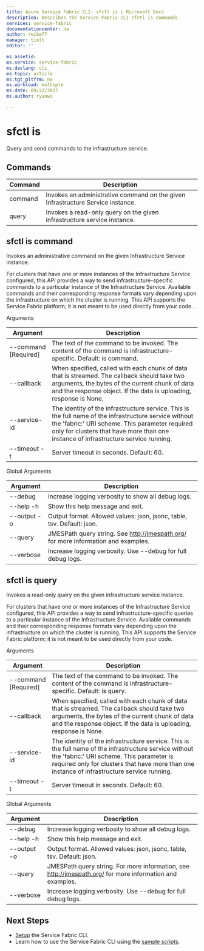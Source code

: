 ```yaml
---
title: Azure Service Fabric CLI- sfctl is | Microsoft Docs
description: Describes the Service Fabric CLI sfctl is commands.
services: service-fabric
documentationcenter: na
author: rwike77
manager: timlt
editor: ''

ms.assetid: 
ms.service: service-fabric
ms.devlang: cli
ms.topic: article
ms.tgt_pltfrm: na
ms.workload: multiple
ms.date: 09/22/2017
ms.author: ryanwi

---
```


# sfctl is
Query and send commands to the infrastructure service.

## Commands

|Command|Description|
| --- | --- |
|    command| Invokes an administrative command on the given Infrastructure Service instance.|
|    query  | Invokes a read-only query on the given infrastructure service instance.|


## sfctl is command
Invokes an administrative command on the given Infrastructure Service
    instance.

For clusters that have one or more instances of the Infrastructure Service configured, this
        API provides a way to send infrastructure-specific commands to a particular instance of the
        Infrastructure Service. Available commands and their corresponding response formats vary
        depending upon the infrastructure on which the cluster is running. This API supports the
        Service Fabric platform; it is not meant to be used directly from your code. .

Arguments

|Argument|Description|
| --- | --- |
| --command [Required]| The text of the command to be invoked. The content of the command is      infrastructure-specific.  Default: is command.|
| --callback       | When specified, called with each chunk of data that is streamed.      The callback should take two arguments, the bytes of the current chunk of      data and the response object. If the data is uploading, response is      None.|
| --service-id     | The identity of the infrastructure service. This is  the full name of the      infrastructure service without the 'fabric:' URI scheme. This parameter      required only for clusters that have more than one instance of      infrastructure service running.|
| --timeout -t     | Server timeout in seconds.  Default: 60.|

Global Arguments

|Argument|Description|
| --- | --- |
| --debug          | Increase logging verbosity to show all debug logs.|
| --help -h        | Show this help message and exit.|
| --output -o      | Output format.  Allowed values: json, jsonc, table, tsv.  Default: json.|
| --query          | JMESPath query string. See http://jmespath.org/ for more information and      examples.|
| --verbose        | Increase logging verbosity. Use --debug for full debug logs.|

## sfctl is query
Invokes a read-only query on the given infrastructure service instance.

For clusters that have one or more instances of the Infrastructure Service configured, this
        API provides a way to send infrastructure-specific queries to a particular instance of the
        Infrastructure Service. Available commands and their corresponding response formats vary
        depending upon the infrastructure on which the cluster is running. This API supports the
        Service Fabric platform; it is not meant to be used directly from your code.

Arguments

|Argument|Description|
| --- | --- |
| --command [Required]| The text of the command to be invoked. The content of the command is      infrastructure-specific.  Default: is query.|
| --callback       | When specified, called with each chunk of data that is streamed.      The callback should take two arguments, the bytes of the current chunk of      data and the response object. If the data is uploading, response is      None.|
| --service-id     | The identity of the infrastructure service. This is  the full name of the      infrastructure service without the 'fabric:' URI scheme. This parameter is     required only for clusters that have more than one instance of      infrastructure service running.|
| --timeout -t     | Server timeout in seconds.  Default: 60.|

Global Arguments

|Argument|Description|
| --- | --- |
| --debug          | Increase logging verbosity to show all debug logs.|
| --help -h        | Show this help message and exit.|
| --output -o      | Output format.  Allowed values: json, jsonc, table, tsv.  Default: json.|
| --query          | JMESPath query string. For more information, see http://jmespath.org/ for more information and      examples.|
| --verbose        | Increase logging verbosity. Use --debug for full debug logs.|

## Next Steps
- [Setup](service-fabric-cli.md) the Service Fabric CLI.
- Learn how to use the Service Fabric CLI using the [sample scripts](/azure/service-fabric/scripts/sfctl-upgrade-application).